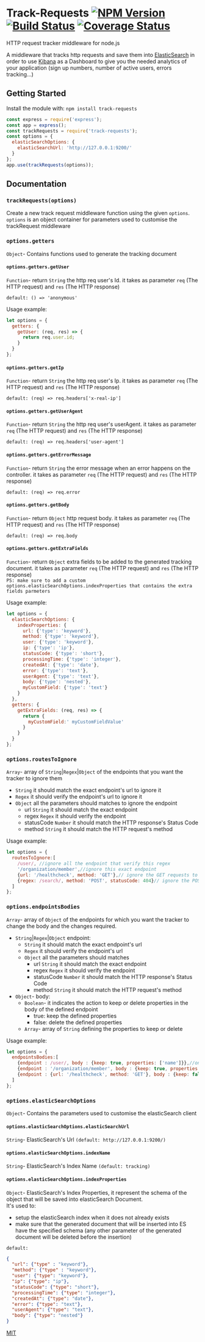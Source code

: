 # Track-Requests [![NPM Version][npm-version-image]][npm-url] [![Build Status](https://travis-ci.com/omargho/track-requests.svg?branch=master)](https://travis-ci.com/omargho/track-requests) [![Coverage Status](https://coveralls.io/repos/github/omargho/track-requests/badge.svg?branch=master)](https://coveralls.io/github/omargho/track-requests?branch=master)

HTTP request tracker middleware for node.js

A middleware that tracks http requests and save them 
into [ElasticSearch](https://www.elastic.co/fr/products/elastic-stack) in order to use [Kibana](https://www.elastic.co/fr/products/kibana) as a
Dashboard to give you the needed analytics of your application (sign up numbers,
number of active users, errors tracking...)  
  
  
## Getting Started
Install the module with: `npm install track-requests`
<!-- eslint-disable no-unused-vars -->

```js
const express = require('express');
const app = express();
const trackRequests = require('track-requests');
const options = {
  elasticSearchOptions: {
    elasticSearchUrl: 'http://127.0.0.1:9200/'
  }
};
app.use(trackRequests(options));
```

## Documentation
### `trackRequests(options)`
Create a new track request middleware function using the given `options`.  
`options` is an object container for parameters used to customise the trackRequest middleware
 

### `options.getters`
`Object`- Contains functions used to generate the tracking document

#### `options.getters.getUser`
`Function`- return `String` the http req user's Id. it takes as parameter `req` (The HTTP request) and `res` (The HTTP response)

`default: () => 'anonymous'`
 
Usage example: 
```js
let options = {
  getters: {
    getUser: (req, res) => {
      return req.user.id;
    }
  }
};
```

#### `options.getters.getIp`
`Function`- return `String` the http req user's Ip. it takes as parameter `req` (The HTTP request) and `res` (The HTTP response)

`default: (req) => req.headers['x-real-ip']`

#### `options.getters.getUserAgent`
`Function`- return `String` the http req user's userAgent. it takes as parameter `req` (The HTTP request) and `res` (The HTTP response)

`default: (req) => req.headers['user-agent']`

#### `options.getters.getErrorMessage`
`Function`- return `String` the error message when an error happens on the controller. it takes as parameter `req` (The HTTP request) and `res` (The HTTP response)

`default: (req) => req.error`

#### `options.getters.getBody`
`Function`- return `Object` http request body. it takes as parameter `req` (The HTTP request) and `res` (The HTTP response)

`default: (req) => req.body`

#### `options.getters.getExtraFields`
`Function`- return `Object` extra fields to be added to the generated tracking document. it takes as parameter `req` (The HTTP request) and `res` (The HTTP response)  
`PS: make sure to add a custom options.elasticSearchOptions.indexProperties that contains the extra fields parmeters`

Usage example: 
```js
let options = {
  elasticSearchOptions: {
    indexProperties: {
      url: {'type': 'keyword'},
      method: {'type': 'keyword'},
      user: {'type': 'keyword'},
      ip: {'type': 'ip'},
      statusCode: {'type': 'short'},
      processingTime: {'type': 'integer'},
      createdAt: {'type': 'date'},
      error: {'type': 'text'},
      userAgent: {'type': 'text'},
      body: {'type': 'nested'},
      myCustomField: {'type': 'text'}
    }
  },
  getters: {
    getExtraFields: (req, res) => {
      return {
        myCustomField:' myCustomFieldValue'
      }
    }
  }
};
```

### `options.routesToIgnore`
`Array`- array of `String`|`Regex`|`Object` of the endpoints that you want the tracker to ignore them

- `String` it should match the exact endpoint's url to ignore it
- `Regex`  it should verify the endpoint's url to ignore it
- `Object` all the parameters should matches to ignore the endpoint
    - url `String` it should match the exact endpoint
    - regex `Regex` it should verify the endpoint
    - statusCode `Number` it should match the HTTP response's Status Code
    - method `String` it should match the HTTP request's method

Usage example: 
```js
let options = {
  routesToIgnore:[
    /user/, //ignore all the endpoint that verify this regex 
    '/organization/member',//ignore this exact endpoint  
    {url: '/healthcheck', method: 'GET'},// ignore the GET requests to this exact endpoint    
    {regex: /search/, method: 'POST', statusCode: 404}// ignore the POST with a 404 response status code that verify this regex  
  ]
};
``` 

### `options.endpointsBodies`
`Array`- array of `Object` of the endpoints for which you want the tracker to change the body and the changes required.
  
- `String`|`Regex`|`Object` endpoint:
    - `String` it should match the exact endpoint's url 
    - `Regex`  it should verify the endpoint's url 
    - `Object` all the parameters should matches 
        - url `String` it should match the exact endpoint
        - regex `Regex` it should verify the endpoint
        - statusCode `Number` it should match the HTTP response's Status Code
        - method `String` it should match the HTTP request's method
- `Object`- body:
    - `Boolean`- it indicates the action to keep or delete properties in the body of the defined endpoint
        - true: keep the defined properties
        - false: delete the defined properties 
    - `Array`- array of `String` defining the properties to keep or delete

Usage example: 
```js
let options = {
  endpointsBodies:[
    {endpoint : /user/, body : {keep: true, properties: ['name']}},//only keep the defined body properties of all the endpoints that verify this regex 
    {endpoint : '/organization/member', body : {keep: true, properties: ['lorem','ipsum']}},//only keep the defined body properties of this exact all the endpoint
    {endpoint : {url: '/healthcheck', method: 'GET'}, body : {keep: false, properties: ['roo','kies']}},// only delete the defined body properties of the GET requests to this exact endpoint    
  ]
};
``` 

### `options.elasticSearchOptions`
`Object`- Contains the parameters used to customise the elasticSearch client

#### `options.elasticSearchOptions.elasticSearchUrl`
`String`- ElasticSearch's Url  `(default: http://127.0.0.1:9200/)`

#### `options.elasticSearchOptions.indexName`
`String`- ElasticSearch's Index Name `(default: tracking)`

#### `options.elasticSearchOptions.indexProperties`
`Object`- ElasticSearch's Index Properties, it represent the schema of the object that will be saved into elasticSearch Document.  
 It's used to:
  - setup the elasticSearch index when it does not already exists   
  - make sure that the generated document that will be inserted into ES have the specified schema (any other parameter of the generated document will be deleted before the insertion)

`default:`   
```json
{
  "url": {"type" : "keyword"},
  "method": {"type" : "keyword"},
  "user": {"type": "keyword"},
  "ip": {"type": "ip"},
  "statusCode": {"type": "short"},
  "processingTime": {"type": "integer"},
  "createdAt": {"type": "date"},
  "error": {"type": "text"},
  "userAgent": {"type": "text"},
  "body": {"type": "nested"}
}  
``` 

[MIT](LICENSE)

[npm-url]: https://www.npmjs.com/package/track-requests
[npm-version-image]: https://badgen.net/npm/v/track-requests
